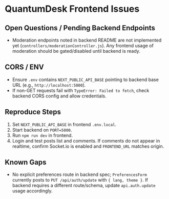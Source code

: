 # QuantumDesk Frontend Issues

## Open Questions / Pending Backend Endpoints
- Moderation endpoints noted in backend README are not implemented yet (`controllers/moderationController.js`). Any frontend usage of moderation should be gated/disabled until backend is ready.

## CORS / ENV
- Ensure `.env` contains `NEXT_PUBLIC_API_BASE` pointing to backend base URL (e.g., `http://localhost:5000`).
- If non-GET requests fail with `TypeError: Failed to fetch`, check backend CORS config and allow credentials.

## Reproduce Steps
1. Set `NEXT_PUBLIC_API_BASE` in frontend `.env.local`.
2. Start backend on `PORT=5000`.
3. Run `npm run dev` in frontend.
4. Login and test posts list and comments. If comments do not appear in realtime, confirm Socket.io is enabled and `FRONTEND_URL` matches origin.

## Known Gaps
- No explicit preferences route in backend spec; `PreferencesForm` currently posts to `PUT /api/auth/update` with `{ lang, theme }`. If backend requires a different route/schema, update `api.auth.update` usage accordingly.

